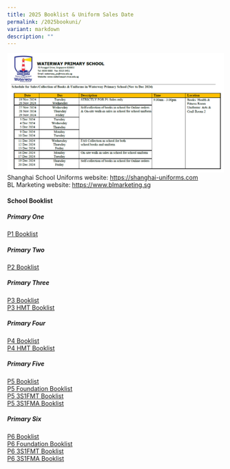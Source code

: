 ```yaml
---
title: 2025 Booklist & Uniform Sales Date
permalink: /2025bookuni/
variant: markdown
description: ""
---
```

![](/images/Booklist_and_Uniform_Schedule.png)
Shanghai School Uniforms website: [https://shanghai-uniforms.com ](https://shanghai-uniforms.com/ )<br>BL Marketing website: [https://www.blmarketing.sg ](https://www.blmarketing.sg )

#### School Booklist<br>
##### Primary One
[P1 Booklist](/files/2025%20Booklist/2025_P1_Booklist.pdf)

##### Primary Two
[P2 Booklist](/files/2025%20Booklist/Booklist_2025_Waterway_P2.pdf)

##### Primary Three

[P3 Booklist](/files/2025%20Booklist/Booklist_2025_Waterway_P3_Standard.pdf)<br>
[P3 HMT Booklist](/files/2025%20Booklist/Booklist_2025_Waterway_P3_HMT.pdf)

##### Primary Four

[P4 Booklist](/files/2025%20Booklist/Booklist_2025_Waterway_P4_Standard.pdf)<br>
[P4 HMT Booklist](/files/2025%20Booklist/Booklist_2025_Waterway_P4_HMT.pdf)

##### Primary Five

[P5 Booklist](/files/2025%20Booklist/Booklist_2025_Waterway_P5.pdf)<br>
[P5 Foundation Booklist](/files/2025%20Booklist/Booklist_2025_Waterway_P5_Foundation.pdf)<br>
[P5 3S1FMT Booklist](/files/2025%20Booklist/Booklist_2025_Waterway_P5__3S1FMT_.pdf)<br>
[P5 3S1FMA Booklist](/files/2025%20Booklist/Booklist_2025_Waterway_P5__3S1FMA_.pdf)

##### Primary Six

[P6 Booklist](/files/2025%20Booklist/Booklist_2025_Waterway_P6.pdf)<br>
[P6 Foundation Booklist](/files/2025%20Booklist/Booklist_2025_Waterway_P6_Foundation.pdf)<br>
[P6 3S1FMT Booklist](/files/2025%20Booklist/Booklist_2025_Waterway_P6__3S1FMT_.pdf)<br>
[P6 3S1FMA Booklist](/files/2025%20Booklist/Booklist_2025_Waterway_P6__3S1FMA__pdf.pdf)



